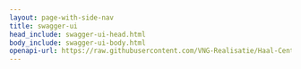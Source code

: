 ```yaml
---
layout: page-with-side-nav
title: swagger-ui
head_include: swagger-ui-head.html
body_include: swagger-ui-body.html
openapi-url: https://raw.githubusercontent.com/VNG-Realisatie/Haal-Centraal-BRP-bevragen-RvIG/master/specificatie/genereervariant/openapi.yaml
---
```

<div id="swagger-ui"></div>
